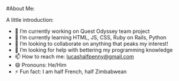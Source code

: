 #About Me:

A little introduction:

- 🔭 I’m currently working on Quest Odyssey team project
- 🌱 I’m currently learning HTML, JS, CSS, Ruby on Rails, Python
- 👯 I’m looking to collaborate on anything that peaks my interest!
- 🤔 I’m looking for help with bettering my programming knowledge
- 📫 How to reach me: lucashalfpenny@gmail.com
- 😄 Pronouns: He/Him
- ⚡ Fun fact: I am half French, half Zimbabwean

